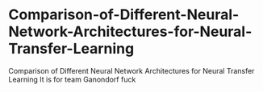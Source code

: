 # Comparison-of-Different-Neural-Network-Architectures-for-Neural-Transfer-Learning
Comparison of Different Neural Network Architectures for Neural Transfer Learning
It is for team Ganondorf
fuck 